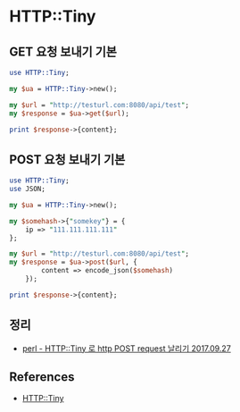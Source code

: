 # HTTP::Tiny

## GET 요청 보내기 기본
```perl
use HTTP::Tiny;

my $ua = HTTP::Tiny->new();

my $url = "http://testurl.com:8080/api/test";
my $response = $ua->get($url);

print $response->{content};
```

## POST 요청 보내기 기본
```perl
use HTTP::Tiny;
use JSON;

my $ua = HTTP::Tiny->new();

my $somehash->{"somekey"} = {
    ip => "111.111.111.111"
};

my $url = "http://testurl.com:8080/api/test";
my $response = $ua->post($url, {
        content => encode_json($somehash)
    });

print $response->{content};
```

## 정리
* [perl - HTTP::Tiny 로 http POST request 날리기 2017.09.27](https://junho85.pe.kr/665)

## References
* [HTTP::Tiny](https://metacpan.org/pod/HTTP::Tiny)